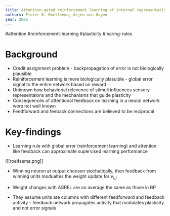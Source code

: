 ```yaml
---
title: Attention-gated reinforcement learning of internal representations for classification
authors: Pieter R. Roelfsema, Arjen van Ooyen
year: 2005
---
```


#attention #reinforcement-learning #plasticity #learing-rules

# Background

- Credit assignment problem - backpropagation of error is not biologically plausible
- Reiniforcement learning is more biologically plasuible - global error signal to the entire network based on reward
- Unknown how behaviorial relevence of stimuli influences sensory representaions and the mechanisms that guide plasticity
- Consequences of attentional feedback on learning in a neural network were not well known
- Feedforward and feeback connections are believed to be reciprocal


# Key-findings

- Learning rule with global error (reinforcement learning) and attention like feedback can approximate supervised learning performance

![[roelfsema.png]]

- Winning neuron at output choosen stochatically, then feedback from winning units modualtes the weight update for $v_{i,j}$ 
- Weight changes with AGREL are on average the same as those in BP

- They assume units are columns with different feedforward and feedback activity - feedback network propagates activity that modulates plasticity and not error signals
